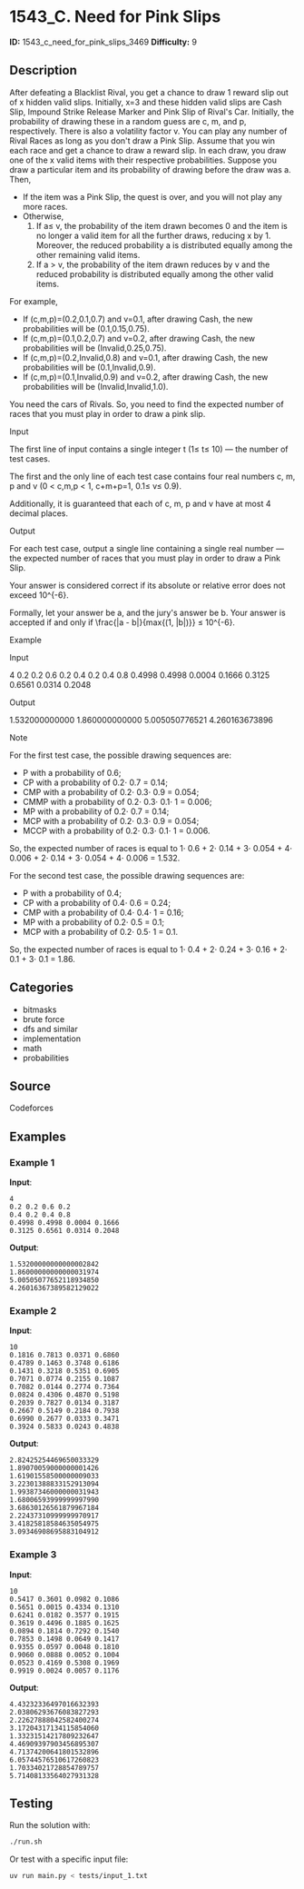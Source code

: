 # 1543_C. Need for Pink Slips

**ID:** 1543_c_need_for_pink_slips_3469
**Difficulty:** 9

## Description

After defeating a Blacklist Rival, you get a chance to draw 1 reward slip out of x hidden valid slips. Initially, x=3 and these hidden valid slips are Cash Slip, Impound Strike Release Marker and Pink Slip of Rival's Car. Initially, the probability of drawing these in a random guess are c, m, and p, respectively. There is also a volatility factor v. You can play any number of Rival Races as long as you don't draw a Pink Slip. Assume that you win each race and get a chance to draw a reward slip. In each draw, you draw one of the x valid items with their respective probabilities. Suppose you draw a particular item and its probability of drawing before the draw was a. Then,

  * If the item was a Pink Slip, the quest is over, and you will not play any more races. 
  * Otherwise, 
    1. If a≤ v, the probability of the item drawn becomes 0 and the item is no longer a valid item for all the further draws, reducing x by 1. Moreover, the reduced probability a is distributed equally among the other remaining valid items. 
    2. If a > v, the probability of the item drawn reduces by v and the reduced probability is distributed equally among the other valid items. 



For example,

  * If (c,m,p)=(0.2,0.1,0.7) and v=0.1, after drawing Cash, the new probabilities will be (0.1,0.15,0.75). 
  * If (c,m,p)=(0.1,0.2,0.7) and v=0.2, after drawing Cash, the new probabilities will be (Invalid,0.25,0.75). 
  * If (c,m,p)=(0.2,Invalid,0.8) and v=0.1, after drawing Cash, the new probabilities will be (0.1,Invalid,0.9). 
  * If (c,m,p)=(0.1,Invalid,0.9) and v=0.2, after drawing Cash, the new probabilities will be (Invalid,Invalid,1.0). 



You need the cars of Rivals. So, you need to find the expected number of races that you must play in order to draw a pink slip.

Input

The first line of input contains a single integer t (1≤ t≤ 10) — the number of test cases.

The first and the only line of each test case contains four real numbers c, m, p and v (0 < c,m,p < 1, c+m+p=1, 0.1≤ v≤ 0.9).

Additionally, it is guaranteed that each of c, m, p and v have at most 4 decimal places.

Output

For each test case, output a single line containing a single real number — the expected number of races that you must play in order to draw a Pink Slip.

Your answer is considered correct if its absolute or relative error does not exceed 10^{-6}.

Formally, let your answer be a, and the jury's answer be b. Your answer is accepted if and only if \frac{|a - b|}{max{(1, |b|)}} ≤ 10^{-6}.

Example

Input


4
0.2 0.2 0.6 0.2
0.4 0.2 0.4 0.8
0.4998 0.4998 0.0004 0.1666
0.3125 0.6561 0.0314 0.2048


Output


1.532000000000
1.860000000000
5.005050776521
4.260163673896

Note

For the first test case, the possible drawing sequences are: 

  * P with a probability of 0.6; 
  * CP with a probability of 0.2⋅ 0.7 = 0.14; 
  * CMP with a probability of 0.2⋅ 0.3⋅ 0.9 = 0.054; 
  * CMMP with a probability of 0.2⋅ 0.3⋅ 0.1⋅ 1 = 0.006; 
  * MP with a probability of 0.2⋅ 0.7 = 0.14; 
  * MCP with a probability of 0.2⋅ 0.3⋅ 0.9 = 0.054; 
  * MCCP with a probability of 0.2⋅ 0.3⋅ 0.1⋅ 1 = 0.006. 

So, the expected number of races is equal to 1⋅ 0.6 + 2⋅ 0.14 + 3⋅ 0.054 + 4⋅ 0.006 + 2⋅ 0.14 + 3⋅ 0.054 + 4⋅ 0.006 = 1.532.

For the second test case, the possible drawing sequences are: 

  * P with a probability of 0.4; 
  * CP with a probability of 0.4⋅ 0.6 = 0.24; 
  * CMP with a probability of 0.4⋅ 0.4⋅ 1 = 0.16; 
  * MP with a probability of 0.2⋅ 0.5 = 0.1; 
  * MCP with a probability of 0.2⋅ 0.5⋅ 1 = 0.1. 



So, the expected number of races is equal to 1⋅ 0.4 + 2⋅ 0.24 + 3⋅ 0.16 + 2⋅ 0.1 + 3⋅ 0.1 = 1.86.

## Categories

- bitmasks
- brute force
- dfs and similar
- implementation
- math
- probabilities

## Source

Codeforces

## Examples

### Example 1

**Input**:
```
4
0.2 0.2 0.6 0.2
0.4 0.2 0.4 0.8
0.4998 0.4998 0.0004 0.1666
0.3125 0.6561 0.0314 0.2048
```

**Output**:
```
1.53200000000000002842
1.86000000000000031974
5.00505077652118934850
4.26016367389582129022
```

### Example 2

**Input**:
```
10
0.1816 0.7813 0.0371 0.6860
0.4789 0.1463 0.3748 0.6186
0.1431 0.3218 0.5351 0.6905
0.7071 0.0774 0.2155 0.1087
0.7082 0.0144 0.2774 0.7364
0.0824 0.4306 0.4870 0.5198
0.2039 0.7827 0.0134 0.3187
0.2667 0.5149 0.2184 0.7938
0.6990 0.2677 0.0333 0.3471
0.3924 0.5833 0.0243 0.4838
```

**Output**:
```
2.82425254469650033329
1.89070059000000001426
1.61901558500000009033
3.22301388833152913094
1.99387346000000031943
1.68006593999999997990
3.68630126561879967184
2.22437310999999970917
3.41825818584635054975
3.09346908695883104912
```

### Example 3

**Input**:
```
10
0.5417 0.3601 0.0982 0.1086
0.5651 0.0015 0.4334 0.1310
0.6241 0.0182 0.3577 0.1915
0.3619 0.4496 0.1885 0.1625
0.0894 0.1814 0.7292 0.1540
0.7853 0.1498 0.0649 0.1417
0.9355 0.0597 0.0048 0.1810
0.9060 0.0888 0.0052 0.1004
0.0523 0.4169 0.5308 0.1969
0.9919 0.0024 0.0057 0.1176
```

**Output**:
```
4.43232336497016632393
2.03806293676083827293
2.22627888042582400274
3.17204317134115854060
1.33231514217809232647
4.46909397903456895307
4.71374200641801532896
6.05744576510617260823
1.70334021728854789757
5.71408133564027931328
```


## Testing

Run the solution with:

```bash
./run.sh
```

Or test with a specific input file:

```bash
uv run main.py < tests/input_1.txt
```

